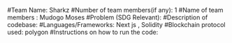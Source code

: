 #Team Name: Sharkz
#Number of team members(if any): 1
#Name of team members : Mudogo Moses 
#Problem (SDG Relevant): 
#Description of codebase: 
#Languages/Frameworks: Next js , Solidity
#Blockchain protocol used: polygon
#Instructions on how to run the code: 

